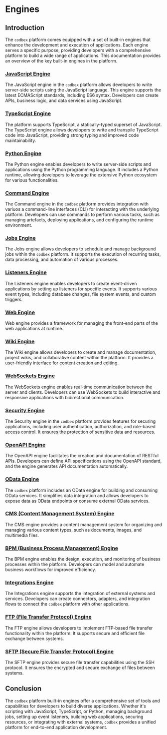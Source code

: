 # Engines

## Introduction

The `codbex` platform comes equipped with a set of built-in engines that enhance the development and execution of applications. Each engine serves a specific purpose, providing developers with a comprehensive platform to build a wide range of applications. This documentation provides an overview of the key built-in engines in the platform.

### [JavaScript Engine](javascript.md)

The JavaScript engine in the `codbex` platform allows developers to write server-side scripts using the JavaScript language. This engine supports the latest ECMAScript standards, including ES6 syntax. Developers can create APIs, business logic, and data services using JavaScript.

### [TypeScript Engine](typescript.md)

The platform supports TypeScript, a statically-typed superset of JavaScript. The TypeScript engine allows developers to write and transpile TypeScript code into JavaScript, providing strong typing and improved code maintainability.

### [Python Engine](python.md)

The Python engine enables developers to write server-side scripts and applications using the Python programming language. It includes a Python runtime, allowing developers to leverage the extensive Python ecosystem for various functionalities.

### [Command Engine](command.md)

The Command engine in the `codbex` platform provides integration with variuos a command-line interfaces (CLI) for interacting with the underlying platform. Developers can use commands to perform various tasks, such as managing artefacts, deploying applications, and configuring the runtime environment.

### [Jobs Engine](jobs.md)

The Jobs engine allows developers to schedule and manage background jobs within the `codbex` platform. It supports the execution of recurring tasks, data processing, and automation of various processes.

### [Listeners Engine](listeners.md)

The Listeners engine enables developers to create event-driven applications by setting up listeners for specific events. It supports various event types, including database changes, file system events, and custom triggers.

### [Web Engine](web.md)

Web engine provides a framework for managing the front-end parts of the web applications at runtime.

### [Wiki Engine](wiki.md)

The Wiki engine allows developers to create and manage documentation, project wikis, and collaborative content within the platform. It provides a user-friendly interface for content creation and editing.

### [WebSockets Engine](websockets.md)

The WebSockets engine enables real-time communication between the server and clients. Developers can use WebSockets to build interactive and responsive applications with bidirectional communication.

### [Security Engine](security.md)

The Security engine in the `codbex` platform provides features for securing applications, including user authentication, authorization, and role-based access control. It ensures the protection of sensitive data and resources.

### [OpenAPI Engine](openapi.md)

The OpenAPI engine facilitates the creation and documentation of RESTful APIs. Developers can define API specifications using the OpenAPI standard, and the engine generates API documentation automatically.

### [OData Engine](odata.md)

The `codbex` platform includes an OData engine for building and consuming OData services. It simplifies data integration and allows developers to expose data as OData endpoints or consume external OData services.

### [CMS (Content Management System) Engine](cms.md)

The CMS engine provides a content management system for organizing and managing various content types, such as documents, images, and multimedia files.

### [BPM (Business Process Management) Engine](bpm.md)

The BPM engine enables the design, execution, and monitoring of business processes within the platform. Developers can model and automate business workflows for improved efficiency.

### [Integrations Engine](integrations.md)

The Integrations engine supports the integration of external systems and services. Developers can create connectors, adapters, and integration flows to connect the `codbex` platform with other applications.

### [FTP (File Transfer Protocol) Engine](ftp.md)

The FTP engine allows developers to implement FTP-based file transfer functionality within the platform. It supports secure and efficient file exchange between systems.

### [SFTP (Secure File Transfer Protocol) Engine](sftp.md)

The SFTP engine provides secure file transfer capabilities using the SSH protocol. It ensures the encrypted and secure exchange of files between systems.

## Conclusion

The `codbex` platform built-in engines offer a comprehensive set of tools and capabilities for developers to build diverse applications. Whether it's scripting with JavaScript, TypeScript, or Python, managing background jobs, setting up event listeners, building web applications, securing resources, or integrating with external systems, `codbex` provides a unified platform for end-to-end application development.
